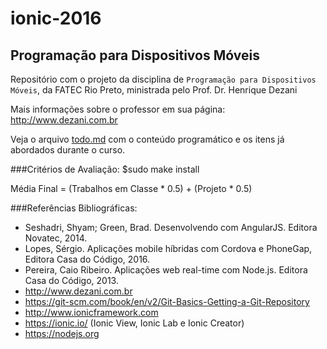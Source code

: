 # ionic-2016
## Programação para Dispositivos Móveis

Repositório com o projeto da disciplina de `Programação para Dispositivos Móveis`, da FATEC Rio Preto, ministrada pelo Prof. Dr. Henrique Dezani

Mais informações sobre o professor em sua página: http://www.dezani.com.br

Veja o arquivo [todo.md](https://github.com/henriquedezani/ionic-2016/blob/master/todo.md) com o conteúdo programático e os itens já abordados durante o curso.

###Critérios de Avaliação:
$sudo make install

Média Final = (Trabalhos em Classe * 0.5) + (Projeto * 0.5)

###Referências Bibliográficas:

- Seshadri, Shyam; Green, Brad. Desenvolvendo com AngularJS. Editora Novatec, 2014.
- Lopes, Sérgio. Aplicações mobile híbridas com Cordova e PhoneGap, Editora Casa do Código, 2016.
- Pereira, Caio Ribeiro. Aplicações web real-time com Node.js. Editora Casa do Código, 2013.
- http://www.dezani.com.br
- https://git-scm.com/book/en/v2/Git-Basics-Getting-a-Git-Repository
- http://www.ionicframework.com
- https://ionic.io/ (Ionic View, Ionic Lab e Ionic Creator)
- https://nodejs.org
